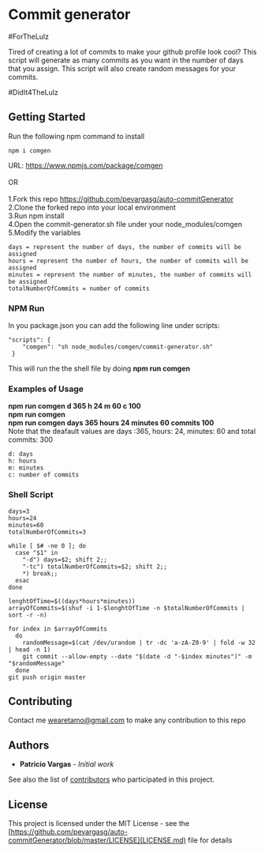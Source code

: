 # Commit generator
#ForTheLulz

Tired of creating a lot of commits to make your github profile look cool? This script will generate as many commits as you want in the number of days that you assign. This script will also create random messages for your commits.

#DidIt4TheLulz

## Getting Started

Run the following npm command to install

```
npm i comgen
```

URL: https://www.npmjs.com/package/comgen
<br/>
<br/>
OR
<br/>
<br/>
1.Fork this repo https://github.com/pevargasg/auto-commitGenerator
<br/>
2.Clone the forked repo into your local environment
<br/>
3.Run npm install
<br/>
4.Open the commit-generator.sh file under your node_modules/comgen
<br/>
5.Modify the variables

```
days = represent the number of days, the number of commits will be assigned
hours = represent the number of hours, the number of commits will be assigned
minutes = represent the number of minutes, the number of commits will be assigned
totalNumberOfCommits = number of commits
```

### NPM Run

In you package.json you can add the following line under scripts:

```
"scripts": {
    "comgen": "sh node_modules/comgen/commit-generator.sh"
 }
```

This will run the the shell file by doing <strong>npm run comgen</strong>

### Examples of Usage

<strong>npm run comgen d 365 h 24 m 60 c 100</strong>
<br/>
<strong>npm run comgen</strong>
<br/>
<strong>npm run comgen days 365 hours 24 minutes 60 commits 100</strong>
<br/>
Note that the deafault values are days :365, hours: 24, minutes: 60 and total commits: 300

```
d: days
h: hours
m: minutes
c: number of commits
```

### Shell Script

```
days=3
hours=24
minutes=60
totalNumberOfCommits=3

while [ $# -ne 0 ]; do
  case "$1" in
    "-d") days=$2; shift 2;;
    "-tc") totalNumberOfCommits=$2; shift 2;;
    *) break;;
  esac
done

lenghtOfTime=$((days*hours*minutes))
arrayOfCommits=$(shuf -i 1-$lenghtOfTime -n $totalNumberOfCommits | sort -r -n)

for index in $arrayOfCommits
  do
    randomMessage=$(cat /dev/urandom | tr -dc 'a-zA-Z0-9' | fold -w 32 | head -n 1)
    git commit --allow-empty --date "$(date -d "-$index minutes")" -m "$randomMessage"
  done
git push origin master
```

## Contributing

Contact me wearetamo@gmail.com to make any contribution to this repo

## Authors

- **Patricio Vargas** - _Initial work_

See also the list of [contributors](https://github.com/pevargasg/auto-commitGenerator/graphs/contributors) who participated in this project.

## License

This project is licensed under the MIT License - see the [https://github.com/pevargasg/auto-commitGenerator/blob/master/LICENSE](LICENSE.md) file for details

```

```
